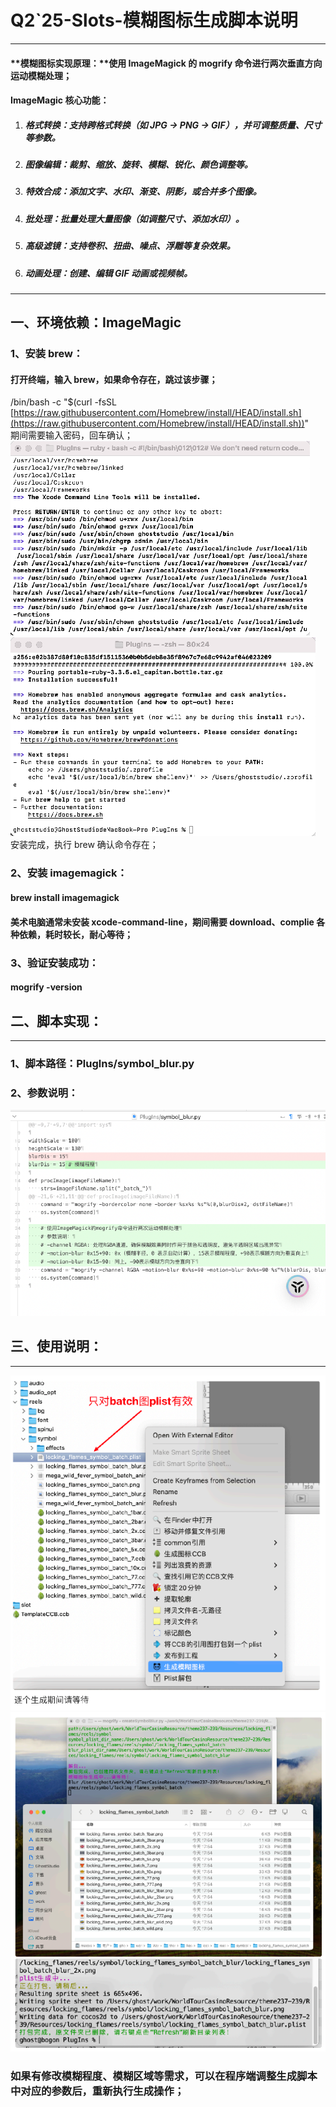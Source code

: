 # Q2\`25-Slots-模糊图标生成脚本说明

---

#### **模糊图标实现原理：**使用 ImageMagick 的 mogrify 命令进行两次垂直方向运动模糊处理；

#### **ImageMagic 核心功能：**

1. ##### 格式转换：支持跨格式转换（如 JPG → PNG → GIF），并可调整质量、尺寸等参数。

2. ##### 图像编辑：裁剪、缩放、旋转、模糊、锐化、颜色调整等。

3. ##### 特效合成：添加文字、水印、渐变、阴影，或合并多个图像。

4. ##### 批处理：批量处理大量图像（如调整尺寸、添加水印）。

5. ##### 高级滤镜：支持卷积、扭曲、噪点、浮雕等复杂效果。

6. ##### 动画处理：创建、编辑 GIF 动画或视频帧。

---

## 一、环境依赖：ImageMagic

### 1、安装 brew：

#### 打开终端，输入 brew，如果命令存在，跳过该步骤；

/bin/bash \-c "$(curl \-fsSL [https://raw.githubusercontent.com/Homebrew/install/HEAD/install.sh](https://raw.githubusercontent.com/Homebrew/install/HEAD/install.sh))"  
期间需要输入密码，回车确认；	  
![image1](/assets/856dc092bdd67d91cc02e7086966620c.png)![image2](/assets/db8203d4667d88d81ca7490d1f5d91aa.png)  
安装完成，执行 brew 确认命令存在；

### 2、安装 imagemagick：

#### brew install imagemagick

#### 美术电脑通常未安装 xcode-command-line，期间需要 download、complie 各种依赖，耗时较长，耐心等待；

### 3、验证安装成功：

#### mogrify \-version

## 二、脚本实现：

---

### 1、脚本路径：Pluglns/symbol\_blur.py

### 2、参数说明：

![image3](/assets/552eb2b62b94156374d054e31df13b04.png)

## 三、使用说明：

---

![image4](/assets/64834d061330f1b5f5dfcbf44bf6a175.png)  
![image5](/assets/5b7473f8127f0c498f5b2e692588bc13.png)

### 如果有修改模糊程度、模糊区域等需求，可以在程序端调整生成脚本中对应的参数后，重新执行生成操作；









